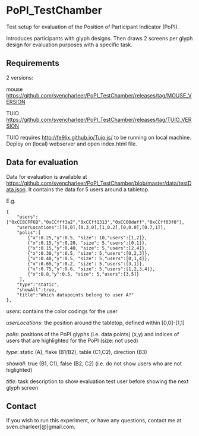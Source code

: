 # PoPI_TestChamber
Test setup for evaluation of the Position of Participant Indicator (PoPI).

Introduces participants with glyph designs. Then draws 2 screens per glyph design for evaluation purposes with a specific task.

## Requirements
2 versions: 

mouse https://github.com/svencharleer/PoPI_TestChamber/releases/tag/MOUSE_VERSION

TUIO https://github.com/svencharleer/PoPI_TestChamber/releases/tag/TUIO_VERSION

TUIO requires http://fe9lix.github.io/Tuio.js/ to be running on local machine. Deploy on (local) webserver and open index.html file.

## Data for evaluation
Data for evaluation is available at https://github.com/svencharleer/PoPI_TestChamber/blob/master/data/testData.json. It contains the data for 5 users around a tabletop.

E.g.

    {
        "users":["0xCC8CFF6B","0xCCfff3a2","0xCCff1313","0xCC00deff","0xCCff03f0"],
        "userLocations":[[0,0],[0.3,0],[1,0.2],[0,0.8],[0.7,1]],
        "polis":[
            {"x":0.25,"y":0.5, "size": 10,"users":[1,2]},
            {"x":0.15,"y":0.20, "size": 5,"users":[0,1]},
            {"x":0.15,"y":0.40, "size": 5,"users":[2,4]},
            {"x":0.30,"y":0.5, "size": 5,"users":[0,2,3]},
            {"x":0.40,"y":0.5, "size": 5,"users":[0,1,4]},
            {"x":0.65,"y":0.2, "size": 5,"users":[3,1]},
            {"x":0.75,"y":0.6, "size": 5,"users":[1,2,3,4]},
            {"x":0.8,"y":0.5, "size": 5,"users":[3,5]}
         ],
        "type":"static",
        "showAll":true,
        "title":"Which datapoints belong to user A?"
    },

*users*: contains the color codings for the user

*userLocations*: the position around the tabletop, defined within [0,0]-[1,1]

*polis*: positions of the PoPI glyphs (i.e. data points) (x,y) and indices of users that are highlighted for the PoPI (size: not used)

*type*: static (A), flake (B1/B2), table (C1,C2), direction (B3)

*showall*: true (B1, C1), false (B2, C2) (i.e. do not show users who are not higlighted)

*title*: task description to show evaluation test user before showing the next glyph screen



## Contact

If you wish to run this experiment, or have any questions, contact me at sven.charleer[@]gmail.com.

